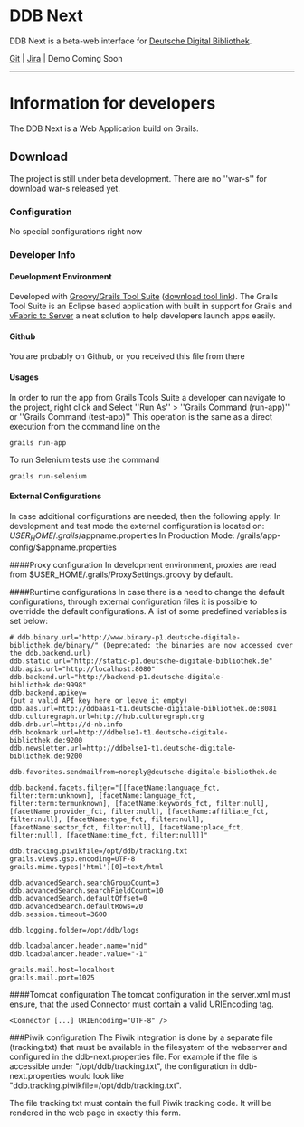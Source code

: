 DDB Next
================

DDB Next is a beta-web interface for [Deutsche Digital Bibliothek](http://ddb.de).

[Git](https://github.com/Deutsche-Digitale-Bibliothek/ddb-next) | [Jira](https://jira.deutsche-digitale-bibliothek.de/browse/DDBNEXT) | Demo Coming Soon

-----

# Information for developers 

The DDB Next is a Web Application build on Grails.


## Download 

The project is still under beta development. 
There are no ''war-s'' for download war-s released yet. 



### Configuration 
No special configurations right now

### Developer Info 
#### Development Environment 
Developed with [Groovy/Grails Tool Suite](http://www.grails.org/products/ggts) ([download tool link](http://www.springsource.org/groovy-grails-tool-suite-download)). 
The Grails Tool Suite is an Eclipse based application with built in support for Grails and [vFabric tc Server](http://www.vmware.com/products/application-platform/vfabric-tcserver/overview.html) a neat solution to help developers launch apps easily. 

#### Github 
You are probably on Github, or you received this file from there

#### Usages 
In order to run the app from Grails Tools Suite a developer can navigate to the project, right click and Select ''Run As'' > ''Grails Command (run-app)'' or ''Grails Command (test-app)''
This operation is the same as a direct execution from the command line on the

    grails run-app

To run Selenium tests use the command

    grails run-selenium

#### External Configurations
In case additional configurations are needed, then the following apply:
In development and test mode the external configuration is located on: $USER_HOME/.grails/$appname.properties 
In Production Mode: /grails/app-config/$appname.properties

####Proxy configuration 
In development environment, proxies are read from $USER_HOME/.grails/ProxySettings.groovy by default.

####Runtime configurations 
In case there is a need to change the default configurations, through external configuration files it is possible to overridde the default configurations. 
A list of some predefined variables is set below:

    # ddb.binary.url="http://www.binary-p1.deutsche-digitale-bibliothek.de/binary/" (Deprecated: the binaries are now accessed over the ddb.backend.url)
    ddb.static.url="http://static-p1.deutsche-digitale-bibliothek.de"
    ddb.apis.url="http://localhost:8080"
    ddb.backend.url="http://backend-p1.deutsche-digitale-bibliothek.de:9998"
    ddb.backend.apikey=                                                             (put a valid API key here or leave it empty)
    ddb.aas.url=http://ddbaas1-t1.deutsche-digitale-bibliothek.de:8081
    ddb.culturegraph.url=http://hub.culturegraph.org
    ddb.dnb.url=http://d-nb.info
    ddb.bookmark.url=http://ddbelse1-t1.deutsche-digitale-bibliothek.de:9200
    ddb.newsletter.url=http://ddbelse1-t1.deutsche-digitale-bibliothek.de:9200

    ddb.favorites.sendmailfrom=noreply@deutsche-digitale-bibliothek.de

    ddb.backend.facets.filter="[[facetName:language_fct, filter:term:unknown], [facetName:language_fct, filter:term:termunknown], [facetName:keywords_fct, filter:null], [facetName:provider_fct, filter:null], [facetName:affiliate_fct, filter:null], [facetName:type_fct, filter:null], [facetName:sector_fct, filter:null], [facetName:place_fct, filter:null], [facetName:time_fct, filter:null]]"

    ddb.tracking.piwikfile=/opt/ddb/tracking.txt
    grails.views.gsp.encoding=UTF-8
    grails.mime.types['html'][0]=text/html

    ddb.advancedSearch.searchGroupCount=3
    ddb.advancedSearch.searchFieldCount=10
    ddb.advancedSearch.defaultOffset=0
    ddb.advancedSearch.defaultRows=20  
    ddb.session.timeout=3600

    ddb.logging.folder=/opt/ddb/logs

    ddb.loadbalancer.header.name="nid"
    ddb.loadbalancer.header.value="-1"
    
    grails.mail.host=localhost
    grails.mail.port=1025

####Tomcat configuration
The tomcat configuration in the server.xml must ensure, that the used Connector must contain a valid URIEncoding tag.

	<Connector [...] URIEncoding="UTF-8" /> 
 
###Piwik configuration
The Piwik integration is done by a separate file (tracking.txt) that must be available in the filesystem of the webserver and configured
in the ddb-next.properties file. For example if the file is accessible under "/opt/ddb/tracking.txt", the configuration in ddb-next.properties
would look like "ddb.tracking.piwikfile=/opt/ddb/tracking.txt".

The file tracking.txt must contain the full Piwik tracking code. It will be rendered in the web page in exactly this form.
